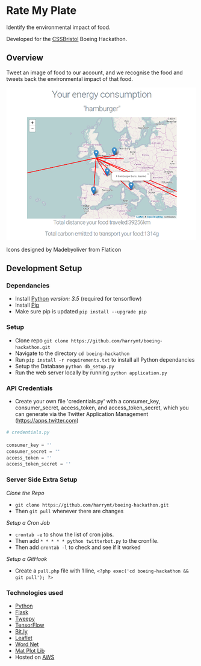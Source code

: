 # Rate My Plate

Identify the environmental impact of food.

Developed for the [CSSBristol](http://www.cssbristol.co.uk) Boeing Hackathon.

## Overview

Tweet an image of food to our account, and we recognise the food and tweets back the environmental impact of that food.

![screenshot.png](screenshot.png)

Icons designed by Madebyoliver from Flaticon

## Development Setup

### Dependancies

- Install [Python](https://www.python.org/) *version: 3.5* (required for tensorflow)
- Install [Pip](https://pypi.python.org/pypi/pip)
- Make sure pip is updated `pip install --upgrade pip`


### Setup

- Clone repo `git clone https://github.com/harrymt/boeing-hackathon.git`
- Navigate to the directory `cd boeing-hackathon`
- Run `pip install -r requirements.txt` to install all Python dependancies
- Setup the Database `python db_setup.py`
- Run the web server locally by running `python application.py`

### API Credentials
- Create your own file 'credentials.py' with a consumer_key, consumer_secret, access_token, and access_token_secret, which you can generate via the Twitter Application Management (https://apps.twitter.com)

```python
# credentials.py

consumer_key = ''
consumer_secret = ''
access_token = ''
access_token_secret = ''
```

### Server Side Extra Setup

*Clone the Repo*

- `git clone https://github.com/harrymt/boeing-hackathon.git`
- Then `git pull` whenever there are changes

*Setup a Cron Job*

- `crontab -e` to show the list of cron jobs.
- Then add `* * * * * python twitterbot.py` to the cronfile.
- Then add `crontab -l` to check and see if it worked

*Setup a GitHook*

- Create a `pull.php` file with 1 line, `<?php exec('cd boeing-hackathon && git pull'); ?>`


### Technologies used

- [Python](https://www.python.org/)
- [Flask](flask.pocoo.org)
- [Tweepy](https://github.com/tweepy/tweepy)
- [TensorFlow](https://www.tensorflow.org)
- [Bit.ly](https://bit.ly)
- [Leaflet](http://leafletjs.com/)
- [Word Net](https://wordnet.princeton.edu/)
- [Mat Plot Lib](http://matplotlib.org/xkcd/index.html)
- Hosted on [AWS](https://aws.amazon.com/)

